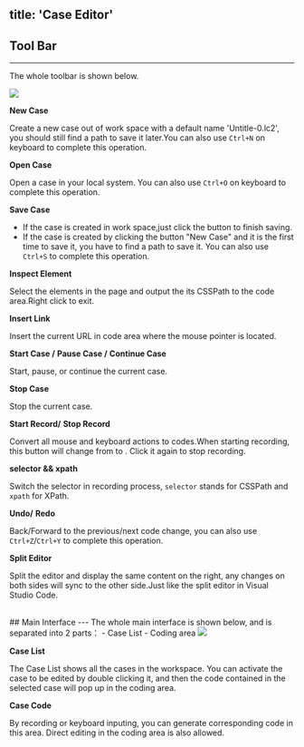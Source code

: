 title: 'Case Editor'
---
## Tool Bar
---
The whole toolbar is shown below.

<img  src="/images/code-editor/case-toolbar.png">
<br>

<i class="fa fa-file-code-o"></i>  **New Case**  

Create a new case out of work space with a default name 'Untitle-0.lc2', you should still find a path to save it later.You can also use `Ctrl+N` on keyboard to complete this operation.

<i class="fa fa-folder-open-o"></i> **Open Case**

Open a case in your local system. You can also use `Ctrl+O` on keyboard to complete this operation.

<i class="fa fa-floppy-o"></i> **Save Case** 

- If the case is created in work space,just click the button to finish saving. 
- If the case is created by clicking the button "New Case" and it is the first time to save it, you have to find a path to save it.
You can also use `Ctrl+S` to complete this operation.


<i class="fa fa-crosshairs"></i> **Inspect Element**

Select the elements in the page and output the its CSSPath to the code area.Right click to exit.

<i class="fa fa-link"></i> **Insert Link**

Insert the current URL in code area where the mouse pointer is located.

<i class="fa fa-play"></i> **Start Case /** <i class="fa fa-pause"></i> **Pause Case /** <i class="fa fa-play-circle-o"></i> **Continue Case**

Start, pause, or continue the current case.

<i class="fa fa-stop"></i> **Stop Case**

Stop the current case.

<i class="fa fa-circle" style="color:red"></i> **Start Record/**<i class="fa fa-stop-circle-o" style="color:red"></i> **Stop Record**

Convert all mouse and keyboard actions to codes.When starting recording, this button will change from <i class="fa fa-circle" style="color:red"></i> to <i class="fa fa-stop-circle-o" style="color:red"></i>. Click it again to stop recording.

**selector && xpath**

 Switch the selector in recording process, `selector` stands for CSSPath and `xpath` for XPath.

<i class="fa fa-undo"></i> **Undo/** <i class="fa fa-repeat"></i> **Redo**

Back/Forward to the previous/next code change, you can also use `Ctrl+Z`/`Ctrl+Y` to complete this operation.

<i class="fa fa-columns"></i> **Split Editor**

Split the editor and display the same content on the right, any changes on both sides will sync to the other side.Just like the split editor in Visual Studio Code.

<br/>
## Main Interface
---
The whole main interface is shown below, and is separated into 2 parts：
- Case List
- Coding area

<img class="large-images" src="/images/code-editor/case-interface.png">
<br/>

**Case List**

The Case List shows all the cases in the workspace. You can activate the case to be edited by double clicking it, and then the code contained in the selected case will pop up in the coding area.

**Case Code**

By recording or keyboard inputing, you can generate corresponding code in this area. Direct editing in the coding area is also allowed.